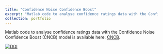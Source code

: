 ```yaml
---
title: "Confidence Noise Confidence Boost"
excerpt: "Matlab code to analyse confidence ratings data with the Confidence Noise Confidence Boost (CNCB) model<br/><img src='/images/mamassian_2024_cncb.png'>"
collection: portfolio
---
```


Matlab code to analyse confidence ratings data with the Confidence Noise Confidence Boost (CNCB) model is available here: [CNCB](https://github.com/mamassian/cncb).

[![DOI](https://zenodo.org/badge/DOI/10.5281/zenodo.13348147.svg)](https://doi.org/10.5281/zenodo.13348147)
